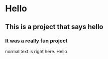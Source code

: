 # Hello
## This is a project that says hello
### It was a really fun project

normal text is right here. Hello

